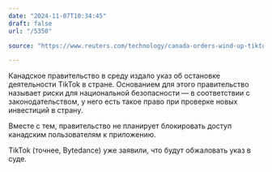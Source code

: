 ```yaml
---
date: "2024-11-07T10:34:45"
draft: false
url: "/5350"

source: "https://www.reuters.com/technology/canada-orders-wind-up-tiktoks-canadian-business-app-access-continue-2024-11-06/"

---
```


Канадское правительство в среду издало указ об остановке деятельности TikTok в стране. Основанием для этого правительство называет риски для национальной безопасности — в соответствии с законодательством, у него есть такое право при проверке новых инвестиций в страну.

Вместе с тем, правительство не планирует блокировать доступ канадским пользователям к приложению. 

TikTok (точнее, Bytedance) уже заявили, что будут обжаловать указ в суде.
